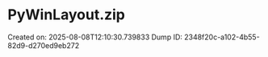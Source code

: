# PyWinLayout.zip
Created on: 2025-08-08T12:10:30.739833
Dump ID: 2348f20c-a102-4b55-82d9-d270ed9eb272
